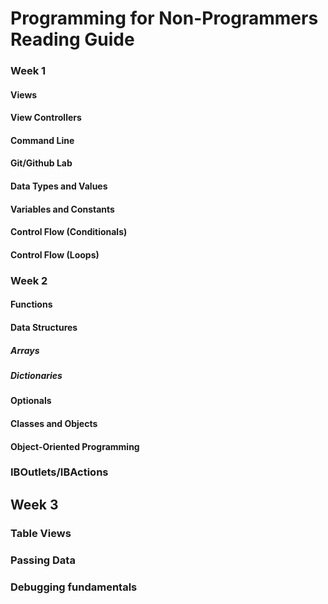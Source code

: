 # Programming for Non-Programmers Reading Guide

### Week 1

#### Views

#### View Controllers

#### Command Line

#### Git/Github Lab

#### Data Types and Values

#### Variables and Constants

#### Control Flow (Conditionals)

#### Control Flow (Loops)

### Week 2

#### Functions

#### Data Structures

##### Arrays

##### Dictionaries

#### Optionals

#### Classes and Objects
 
#### Object-Oriented Programming

### IBOutlets/IBActions

## Week 3

### Table Views

### Passing Data

### Debugging fundamentals
